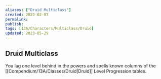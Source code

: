 ```yaml
---
aliases: ["Druid Multiclass"]
created: 2023-02-07
permalink: 
publish: 
tags: [13A/Characters/Multiclass/Druid]
updated: 2023-05-29
---
```


## Druid Multiclass

You lag one level behind in the powers and spells known columns of the [[Compendium/13A/Classes/Druid|Druid]] Level Progression tables.

